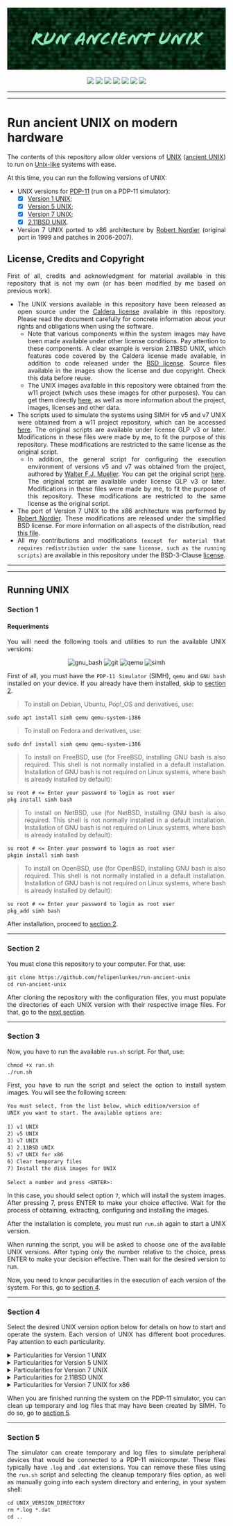 <p align="center">
<img src="https://github.com/felipenlunkes/run-ancient-unix/blob/main/doc/banner.png">
</p>

<div align="center">

![](https://img.shields.io/github/license/felipenlunkes/run-ancient-unix.svg)
![](https://img.shields.io/github/stars/felipenlunkes/run-ancient-unix.svg)
![](https://img.shields.io/github/issues/felipenlunkes/run-ancient-unix.svg)
![](https://img.shields.io/github/issues-closed/felipenlunkes/run-ancient-unix.svg)
![](https://img.shields.io/github/issues-pr/felipenlunkes/run-ancient-unix.svg)
![](https://img.shields.io/github/issues-pr-closed/felipenlunkes/run-ancient-unix.svg)
[![](https://img.shields.io/twitter/follow/felipeldev.svg?style=social&label=Follow%20%40felipeldev)](https://twitter.com/felipeldev)

</div>

<hr>
<hr>

# Run ancient UNIX on modern hardware

<div align="justify">

The contents of this repository allow older versions of [UNIX](https://en.wikipedia.org/wiki/Unix) ([ancient UNIX](https://en.wikipedia.org/wiki/Ancient_UNIX)) to run on [Unix-like](https://en.wikipedia.org/wiki/Unix-like) systems with ease.

At this time, you can run the following versions of UNIX:

- UNIX versions for [PDP-11](https://en.wikipedia.org/wiki/PDP-11) (run on a PDP-11 simulator):
  - [x] [Version 1 UNIX](https://github.com/jserv/unix-v1);
  - [x] [Version 5 UNIX](https://gunkies.org/wiki/UNIX_Fifth_Edition);
  - [x] [Version 7 UNIX](https://en.wikipedia.org/wiki/Version_7_Unix);
  - [x] [2.11BSD UNIX](https://en.wikipedia.org/wiki/Berkeley_Software_Distribution).

- Version 7 UNIX ported to x86 architecture by [Robert Nordier](https://www.nordier.com/) (original port in 1999 and patches in 2006-2007).

## License, Credits and Copyright

First of all, credits and acknowledgment for material available in this repository that is not my own (or has been modified by me based on previous work).

- The UNIX versions available in this repository have been released as open source under the [Caldera license](doc/Caldera-license.pdf) available in this repository. Please read the document carefully for concrete information about your rights and obligations when using the software.
  - Note that various components within the system images may have been made available under other license conditions. Pay attention to these components. A clear example is version 2.11BSD UNIX, which features code covered by the Caldera license made available, in addition to code released under the [BSD license](doc/BSD-license.txt). Source files available in the images show the license and due copyright. Check this data before reuse.
  - The UNIX images available in this repository were obtained from the w11 project (which uses these images for other purposes). You can get them directly [here](https://wfjm.github.io/home/w11/inst/systems.html#h_os_kits), as well as more information about the project, images, licenses and other data.
- The scripts used to simulate the systems using SIMH for v5 and v7 UNIX were obtained from a w11 project repository, which can be accessed [here](https://github.com/wfjm/w11/tree/master/tools/oskit). The original scripts are available under license GLP v3 or later. Modifications in these files were made by me, to fit the purpose of this repository. These modifications are restricted to the same license as the original script.
  - In addition, the general script for configuring the execution environment of versions v5 and v7 was obtained from the project, authored by [Walter F.J. Mueller](https://github.com/wfjm). You can get the original script [here](https://github.com/wfjm/w11/blob/master/tools/simh/setup_w11a_max.scmd). The original script are available under license GLP v3 or later. Modifications in these files were made by me, to fit the purpose of this repository. These modifications are restricted to the same license as the original script.
- The port of Version 7 UNIX to the x86 architecture was performed by [Robert Nordier](https://www.nordier.com/). These modifications are released under the simplified BSD license. For more information on all aspects of the distribution, read [this file](v7_x86/LICENSE).
- All my contributions and modifications `(except for material that requires redistribution under the same license, such as the running scripts)` are available in this repository under the BSD-3-Clause [license](LICENSE).

<hr>
<hr>

## Running UNIX

### Section 1

#### Requeriments

You will need the following tools and utilities to run the available UNIX versions:

<div align="center">

![gnu_bash](https://img.shields.io/badge/GNU%20Bash-4EAA25?style=for-the-badge&logo=GNU%20Bash&logoColor=white)
![git](https://img.shields.io/badge/Git-8117EB?style=for-the-badge&logo=git&logoColor=white)
![qemu](https://img.shields.io/badge/Qemu-0A0A0A?style=for-the-badge&logo=qemu&logoColor=white)
![simh](https://img.shields.io/badge/SIMH-DE2218?style=for-the-badge&logo=SIMH&logoColor=white)

</div>

First of all, you must have the `PDP-11 Simulator` (SIMH), `qemu` and `GNU bash` installed on your device. If you already have them installed, skip to [section 2](#section-2).

> To install on Debian, Ubuntu, Pop!_OS and derivatives, use:

```
sudo apt install simh qemu qemu-system-i386
```

> To install on Fedora and derivatives, use:

```
sudo dnf install simh qemu qemu-system-i386
```

> To install on FreeBSD, use (for FreeBSD, installing GNU bash is also required. This shell is not normally installed in a default installation. Installation of GNU bash is not required on Linux systems, where bash is already installed by default):

```
su root # <= Enter your password to login as root user
pkg install simh bash
```

> To install on NetBSD, use (for NetBSD, installing GNU bash is also required. This shell is not normally installed in a default installation. Installation of GNU bash is not required on Linux systems, where bash is already installed by default):

```
su root # <= Enter your password to login as root user
pkgin install simh bash
```

> To install on OpenBSD, use (for OpenBSD, installing GNU bash is also required. This shell is not normally installed in a default installation. Installation of GNU bash is not required on Linux systems, where bash is already installed by default):

```
su root # <= Enter your password to login as root user
pkg_add simh bash
```

After installation, proceed to [section 2](#section-2).

<hr>

### Section 2

You must clone this repository to your computer. For that, use:

```
git clone https://github.com/felipenlunkes/run-ancient-unix
cd run-ancient-unix
```

After cloning the repository with the configuration files, you must populate the directories of each UNIX version with their respective image files. For that, go to the [next section](#section-3).

<hr>

### Section 3

Now, you have to run the available `run.sh` script. For that, use:

```
chmod +x run.sh
./run.sh
```

First, you have to run the script and select the option to install system images. You will see the following screen:

```
You must select, from the list below, which edition/version of
UNIX you want to start. The available options are:

1) v1 UNIX
2) v5 UNIX
3) v7 UNIX
4) 2.11BSD UNIX
5) v7 UNIX for x86
6) Clear temporary files
7) Install the disk images for UNIX

Select a number and press <ENTER>: 
```

In this case, you should select option `7`, which will install the system images. After pressing 7, press ENTER to make your choice effective. Wait for the process of obtaining, extracting, configuring and installing the images.

After the installation is complete, you must run `run.sh` again to start a UNIX version.

When running the script, you will be asked to choose one of the available UNIX versions. After typing only the number relative to the choice, press ENTER to make your decision effective. Then wait for the desired version to run.

Now, you need to know peculiarities in the execution of each version of the system. For this, go to [section 4](#section-4).

<hr>

### Section 4

Select the desired UNIX version option below for details on how to start and operate the system. Each version of UNIX has different boot procedures. Pay attention to each particularity.

<details title="Particularities for Version 1 UNIX" align='left'>
<summary align='left'>Particularities for Version 1 UNIX</summary>

#### Particularities for Version 1 UNIX

After the start of execution after selecting v1 version, you will see a screen like below:

```
You must select, from the list below, which edition/version of
UNIX you want to start. The available options are:

1) v1 UNIX
2) v5 UNIX
3) v7 UNIX
4) 2.11BSD UNIX
5) v7 UNIX for x86
6) Clear temporary files
7) Install the disk images for UNIX

Select a number and press <ENTER>: 1

PDP-11 simulator V3.8-1
Disabling CR
Disabling XQ
RF: buffering file in memory
TC0: 16b format, buffering file in memory

:login: 
```

Just type `root`, in lower case, and press ENTER. You will immediately be taken to the UNIX v1 shell.

```
You must select, from the list below, which edition/version of
UNIX you want to start. The available options are:

1) v1 UNIX
2) v5 UNIX
3) v7 UNIX
4) 2.11BSD UNIX
5) v7 UNIX for x86
6) Clear temporary files
7) Install the disk images for UNIX

Select a number and press <ENTER>: 1

PDP-11 simulator V3.8-1
Disabling CR
Disabling XQ
RF: buffering file in memory
TC0: 16b format, buffering file in memory

:login: root
root
# ls
bin
dev
etc
tmp
usr
# 
```

To end the simulation, press CTRL-E followed by CTRL-C or by typing quit when the `simh>` prompt appears on the screen.

</details>

<details title="Particularities for Version 5 UNIX" align='left'>
<summary align='left'>Particularities for Version 5 UNIX</summary>

#### Particularities for Version 5 UNIX

After the start of execution after selecting v5 version, you will see a screen like below:

```
You must select, from the list below, which edition/version of
UNIX you want to start. The available options are:

1) v1 UNIX
2) v5 UNIX
3) v7 UNIX
4) 2.11BSD UNIX
5) v7 UNIX for x86
6) Clear temporary files
7) Install the disk images for UNIX

Select a number and press <ENTER>: 2

PDP-11 simulator V3.8-1
Disabling XQ
Logging to file "simh_dl0.log"
Listening on port 5671 (socket 5)
Listening on port 5672 (socket 7)
Modem control activated
@
```

To start UNIX, you must type `unix` and press ENTER after the @ character, without spaces and in lower case. After pressing ENTER, UNIX will load and you will be taken to a login screen as below:

```
You must select, from the list below, which edition/version of
UNIX you want to start. The available options are:

1) v1 UNIX
2) v5 UNIX
3) v7 UNIX
4) 2.11BSD UNIX
5) v7 UNIX for x86
6) Clear temporary files
7) Install the disk images for UNIX

Select a number and press <ENTER>: 2

PDP-11 simulator V3.8-1
Disabling XQ
Logging to file "simh_dl0.log"
Listening on port 5671 (socket 5)
Listening on port 5672 (socket 7)
Modem control activated
@unix

login:
```

You must then type `root` and press ENTER. You will then be taken to the shell and be able to use the system. See below:

```
You must select, from the list below, which edition/version of
UNIX you want to start. The available options are:

1) v1 UNIX
2) v5 UNIX
3) v7 UNIX
4) 2.11BSD UNIX
5) v7 UNIX for x86
6) Clear temporary files
7) Install the disk images for UNIX

Select a number and press <ENTER>: 2

PDP-11 simulator V3.8-1
Disabling XQ
Logging to file "simh_dl0.log"
Listening on port 5671 (socket 5)
Listening on port 5672 (socket 7)
Modem control activated
@unix

login: root
# 
```

To end the simulation, press CTRL-E followed by CTRL-C or by typing quit when the `simh>` prompt appears on the screen.

</details>

<details title="Particularities for Version 7 UNIX" align='left'>
<summary align='left'>Particularities for Version 7 UNIX</summary>

#### Particularities for Version 7 UNIX

After the start of execution after selecting v7 version, you will see a screen like below:

```
You must select, from the list below, which edition/version of
UNIX you want to start. The available options are:

1) v1 UNIX
2) v5 UNIX
3) v7 UNIX
4) 2.11BSD UNIX
5) v7 UNIX for x86
6) Clear temporary files
7) Install the disk images for UNIX

Select a number and press <ENTER>: 3

PDP-11 simulator V3.8-1
Disabling XQ
Logging to file "simh_dl0.log"
Listening on port 5671 (socket 5)
Listening on port 5672 (socket 7)
Modem control activated
```

After seeing the screen above, you must type `boot` in lower case and press ENTER. You will see the screen below after that:

```
You must select, from the list below, which edition/version of
UNIX you want to start. The available options are:

1) v1 UNIX
2) v5 UNIX
3) v7 UNIX
4) 2.11BSD UNIX
5) v7 UNIX for x86
6) Clear temporary files
7) Install the disk images for UNIX

Select a number and press <ENTER>: 3

PDP-11 simulator V3.8-1
Disabling XQ
Logging to file "simh_dl0.log"
Listening on port 5671 (socket 5)
Listening on port 5672 (socket 7)
Modem control activated
boot
Boot
:
```

After the appearance of `:`, you must type, without spaces and in lower case, the command `hp(0,0)unix` and press ENTER, as below:

```
You must select, from the list below, which edition/version of
UNIX you want to start. The available options are:

1) v1 UNIX
2) v5 UNIX
3) v7 UNIX
4) 2.11BSD UNIX
5) v7 UNIX for x86
6) Clear temporary files
7) Install the disk images for UNIX

Select a number and press <ENTER>: 3

PDP-11 simulator V3.8-1
Disabling XQ
Logging to file "simh_dl0.log"
Listening on port 5671 (socket 5)
Listening on port 5672 (socket 7)
Modem control activated
boot
Boot
: hp(0,0)unix
mem = 2020544
# 
```

Pressing ENTER will immediately take you to the UNIX v7 shell.

- [x] To enter multiuser mode and access all system functions, press CTRL-D. Afterwards, provide `root` as username and password. You will again be taken to the UNIX v7 shell, as below:

```
You must select, from the list below, which edition/version of
UNIX you want to start. The available options are:

1) v1 UNIX
2) v5 UNIX
3) v7 UNIX
4) 2.11BSD UNIX
5) v7 UNIX for x86
6) Clear temporary files
7) Install the disk images for UNIX

Select a number and press <ENTER>: 3

PDP-11 simulator V3.8-1
Disabling XQ
Logging to file "simh_dl0.log"
Listening on port 5671 (socket 5)
Listening on port 5672 (socket 7)
Modem control activated
boot
Boot
: hp(0,0)unix
mem = 2020544
# RESTRICTED RIGHTS: USE, DUPLICATION, OR DISCLOSURE
IS SUBJECT TO RESTRICTIONS STATED IN YOUR CONTRACT WITH
WESTERN ELECTRIC COMPANY, INC.
WED DEC 31 19:05:14 EST 1969

login: root
Password:
You have mail.
# 
```

To end the simulation, press CTRL-E followed by CTRL-C or by typing quit when the `simh>` prompt appears on the screen.

</details>

<details title="Particularities for 2.11BSD UNIX" align='left'>
<summary align='left'>Particularities for 2.11BSD UNIX</summary>

#### Particularities for 2.11BSD UNIX

After the start of execution after selecting 2.11BSD UNIX version, you will see a screen like below:

```
You must select, from the list below, which edition/version of
UNIX you want to start. The available options are:

1) v1 UNIX
2) v5 UNIX
3) v7 UNIX
4) 2.11BSD UNIX
5) v7 UNIX for x86
6) Clear temporary files
7) Install the disk images for UNIX

Select a number and press <ENTER>: 4

PDP-11 simulator V3.8-1
Listening on port 4000 (socket 4)
Modem control activated
Auto disconnect activated
211bsd.simh> attach xq eth0
File open error
Disabling CR

73Boot from ra(0,0,0) at 0172150
: 
```

You can just press ENTER when you see the screen to start UNIX. Afterwards, you will see the following screen:

```
You must select, from the list below, which edition/version of
UNIX you want to start. The available options are:

1) v1 UNIX
2) v5 UNIX
3) v7 UNIX
4) 2.11BSD UNIX
5) v7 UNIX for x86
6) Clear temporary files
7) Install the disk images for UNIX

Select a number and press <ENTER>: 4

PDP-11 simulator V3.8-1
Listening on port 4000 (socket 4)
Modem control activated
Auto disconnect activated
211bsd.simh> attach xq eth0
File open error
Disabling CR

73Boot from ra(0,0,0) at 0172150
: 
: ra(0,0,0)unix
Boot: bootdev=02400 bootcsr=0172150

2.11 BSD UNIX #1: Fri Jun 9 08:42:54 PDT 1995
    root@SSU-64EN137:/usr/src/sys/SYSTEM

ra0: Ver 3 mod 3
ra0: RD54  size=311200
attaching qe0 csr 174440
qe0: DEC DELQA addr 00:50:56:01:01:01
attaching lo0

phys mem  = 3145728
avail mem = 1737664
user mem  = 307200

June  9 12:21:04 init: configure system

dz 0 csr 160100 vector 300 attached
ra 0 csr 172150 vector 154 vectorset attached
ts 0 csr 172520 vector 224 attached
erase, kill ^U, intr ^C
# 
```

The `#` symbol indicates that the shell is ready to receive commands. Try using `uname -a` or `ls` to get started.

- [x] To enter multiuser mode and access all system functions, press CTRL-D. Afterwards, provide `root` as username and password. You will again be taken to the 2.11BSD shell.

To end the simulation, press CTRL-E followed by CTRL-C or by typing quit when the `simh>` prompt appears on the screen.

</details>

<details title="Particularities for Version 7 UNIX for x86" align='left'>
<summary align='left'>Particularities for Version 7 UNIX for x86</summary>

#### Particularities for Version 7 UNIX for x86

After the start of execution after selecting v7 UNIX for x86, you will see a screen like below:

```
You must select, from the list below, which edition/version of
UNIX you want to start. The available options are:

1) v1 UNIX
2) v5 UNIX
3) v7 UNIX
4) 2.11BSD UNIX
5) v7 UNIX for x86
6) Clear temporary files
7) Install the disk images for UNIX

Select a number and press <ENTER>: 5
```

Upon selection, `qemu` will automatically start with the Version 7 UNIX for x86 disk image. After the initial boot, you will see the following screen:

<p align="center">
<img src="https://github.com/felipenlunkes/run-ancient-unix/blob/main/doc/qemu1.png" width="600" height="500">
</p>

Then press ENTER to load and start UNIX. After pressing ENTER, you will see the following screen, and you will be able to interact with the Version 7 UNIX shell:

<p align="center">
<img src="https://github.com/felipenlunkes/run-ancient-unix/blob/main/doc/qemu2.png" width="600" height="500">
</p>

- [x] To enter multiuser mode and access all system functions, press CTRL-D. Afterwards, provide `root` as username and `password` as password. You will again be taken to the Version 7 UNIX shell.

</details>

When you are finished running the system on the PDP-11 simulator, you can clean up temporary and log files that may have been created by SIMH. To do so, go to [section 5](#section-5).

<hr>

### Section 5

The simulator can create temporary and log files to simulate peripheral devices that would be connected to a PDP-11 minicomputer. These files typically have `.log` and `.dat` extensions. You can remove these files using the `run.sh` script and selecting the cleanup temporary files option, as well as manually going into each system directory and entering, in your system shell:

```
cd UNIX_VERSION_DIRECTORY
rm *.log *.dat
cd ..
```

</div>
